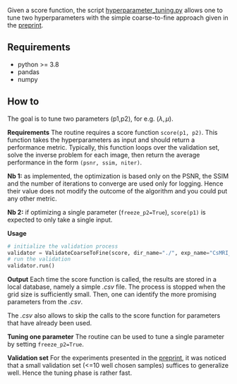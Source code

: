 Given a score function, the script [hyperparameter_tuning.py](https://github.com/axgoujon/convex_ridge_regularizers/blob/main/hyperparameter_tuning.py) allows one to tune two hyperparameters with the simple coarse-to-fine approach given in the [preprint](https://arxiv.org/pdf/2211.12461.pdf).


Requirements
--------------
* python >= 3.8
* pandas
* numpy

How to
--------------
The goal is to tune two parameters (p1,p2), for e.g. $(\lambda,\mu)$.

 **Requirements**
 The routine requires a score function `score(p1, p2)`. This function takes the hyperparameters as input and should return a performance metric. Typically, this function loops over the validation set, solve the inverse problem for each image, then return the average performance in the form `(psnr, ssim, niter)`.
 
 **Nb 1:** as implemented, the optimization is based only on the PSNR, the SSIM and the number of iterations to converge are used only for logging. Hence their value does not modify the outcome of the algorithm and you could put any other metric.

**Nb 2:** if optimizing a single parameter (```freeze_p2=True```), `score(p1)` is expected to only take a single input.

 **Usage**
 ```python
 # initialize the validation process
 validator = ValidateCoarseToFine(score, dir_name="./", exp_name="CsMRI_Mask1", p1_init=0.1, p2_init=10, freeze_p2=False)
# run the validation
validator.run()
```
**Output**
Each time the score function is called, the results are stored in a local database, namely a simple *.csv* file. The process is stopped when the grid size is sufficiently small. Then, one can identify the more promising parameters from the *.csv*.

The *.csv* also allows to skip the calls to the score function for parameters that have already been used.
 
**Tuning one parameter**
The routine can be used to tune a single parameter by setting `freeze_p2=True`.

**Validation set**
For the experiments presented in the [preprint](https://arxiv.org/pdf/2211.12461.pdf), it was noticed that a small validation set (<=10 well chosen samples) suffices to generalize well. Hence the tuning phase is rather fast.